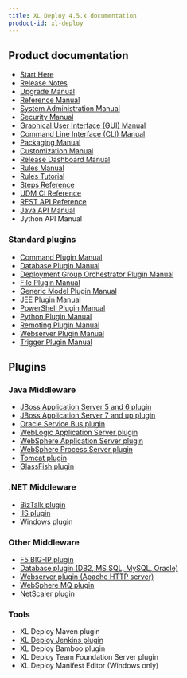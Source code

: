 ```yaml
---
title: XL Deploy 4.5.x documentation
product-id: xl-deploy
---
```


## Product documentation

* [Start Here](starthere.html)
* [Release Notes](releasenotes.html)
* [Upgrade Manual](upgrademanual.html)
* [Reference Manual](referencemanual.html)
* [System Administration Manual](systemadminmanual.html)
* [Security Manual](securitymanual.html)
* [Graphical User Interface (GUI) Manual](guimanual.html)
* [Command Line Interface (CLI) Manual](climanual.html)
* [Packaging Manual](packagingmanual.html)
* [Customization Manual](customizationmanual.html)
* [Release Dashboard Manual](releasedashboardmanual.html)
* [Rules Manual](rulesmanual.html)
* [Rules Tutorial](rulestutorial.html)
* [Steps Reference](referencesteps.html)
* [UDM CI Reference](udmcireference.html)
* [REST API Reference](rest-api)
* [Java API Manual](xldeployjavaapimanual.html)
* Jython API Manual

### Standard plugins

* [Command Plugin Manual](commandPluginManual.html)
* [Database Plugin Manual](databasePluginManual.html)
* [Deployment Group Orchestrator Plugin Manual](groupOrchestratorPluginManual.html)
* [File Plugin Manual](filePluginManual.html)
* [Generic Model Plugin Manual](genericPluginManual.html)
* [JEE Plugin Manual](jeePluginManual.html)
* [PowerShell Plugin Manual](powershellPluginManual.html)
* [Python Plugin Manual](pythonPluginManual.html)
* [Remoting Plugin Manual](remotingPluginManual.html)
* [Webserver Plugin Manual](webserverPluginManual.html)
* [Trigger Plugin Manual](triggerPluginManual.html)

## Plugins

### Java Middleware

* [JBoss Application Server 5 and 6 plugin](../../xl-deploy-jbossas-plugin/4.0.x/jbossPluginManual.html)
* [JBoss Application Server 7 and up plugin](../../xl-deploy-jbossdm-plugin/4.5.x/jbossDomainPluginManual.html)
* [Oracle Service Bus plugin](../../xl-deploy-osb-plugin/4.5.x/osbPluginManual.html)
* [WebLogic Application Server plugin](../../xl-deploy-wls-plugin/4.5.x/wlsPluginManual.html)
* [WebSphere Application Server plugin](../../xl-deploy-was-plugin/4.5.x/wasPluginManual.html)
* [WebSphere Process Server plugin](../../xl-deploy-wps-plugin/4.5.x/wpsPluginManual.html)
* [Tomcat plugin](../../xl-deploy-tomcat-plugin/4.5.x/tomcatPluginManual.html)
* [GlassFish plugin](../../xl-deploy-glassfish-plugin/4.0.x/glassfishPluginManual.html)

### .NET Middleware

* [BizTalk plugin](../../xl-deploy-biztalk-plugin/4.0.x/biztalkPluginManual.html)
* [IIS plugin](../../xl-deploy-iis-plugin/4.0.x/iisPluginManual.html)
* [Windows plugin](../../xl-deploy-windows-plugin/4.0.x/windowsPluginManual.html)

### Other Middleware

* [F5 BIG-IP plugin](../../xl-deploy-bigip-plugin/4.5.x/bigipPluginManual.html)
* [Database plugin (DB2, MS SQL, MySQL, Oracle)](databasePluginManual.html)
* [Webserver plugin (Apache HTTP server)](webserverPluginManual.html)
* [WebSphere MQ plugin](../../xl-deploy-wmq-plugin/4.5.x/wmqPluginManual.html)
* [NetScaler plugin](../../xl-deploy-netscaler-plugin/4.5.x/netscalerPluginManual.html)

### Tools

* XL Deploy Maven plugin
* [XL Deploy Jenkins plugin](https://wiki.jenkins-ci.org/display/JENKINS/XL+Deploy+Plugin)
* XL Deploy Bamboo plugin
* XL Deploy Team Foundation Server plugin
* XL Deploy Manifest Editor (Windows only)
